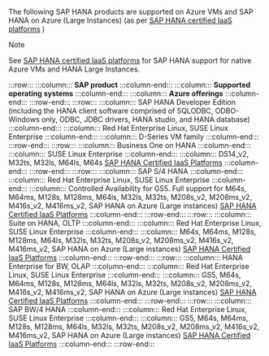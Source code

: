 The following SAP HANA products are supported on Azure VMs and SAP HANA on Azure (Large Instances) (as per [SAP HANA certified IaaS platforms](https://www.sap.com/partners/partner-program/certify-my-solution.html) )

> [!NOTE]
> See [SAP HANA certified IaaS platforms](https://www.sap.com/partners/partner-program/certify-my-solution.html) for SAP HANA support for native Azure VMs and HANA Large Instances.

:::row:::
  :::column:::
    **SAP product**
  :::column-end:::
  :::column:::
    **Supported operating systems**
  :::column-end:::
  :::column:::
    **Azure offerings**
  :::column-end:::
:::row-end:::
:::row:::
  :::column:::
    SAP HANA Developer Edition (including the HANA client software comprised of SQLODBC, ODBO-Windows only, ODBC, JDBC drivers, HANA studio, and HANA database)
  :::column-end:::
  :::column:::
    Red Hat Enterprise Linux, SUSE Linux Enterprise
  :::column-end:::
  :::column:::
    D-Series VM family
  :::column-end:::
:::row-end:::
:::row:::
  :::column:::
    Business One on HANA
  :::column-end:::
  :::column:::
    SUSE Linux Enterprise
  :::column-end:::
  :::column:::
    DS14\_v2, M32ts, M32ls, M64ls, M64s [SAP HANA Certified IaaS Platforms](https://www.sap.com/dmc/exp/2014-09-02-hana-hardware/enEN/#/solutions?filters=iaas;ve:24;v:120)
  :::column-end:::
:::row-end:::
:::row:::
  :::column:::
    SAP S/4 HANA
  :::column-end:::
  :::column:::
    Red Hat Enterprise Linux, SUSE Linux Enterprise
  :::column-end:::
  :::column:::
    Controlled Availability for GS5. Full support for M64s, M64ms, M128s, M128ms, M64ls, M32ls, M32ts, M208s\_v2, M208ms\_v2, M416s\_v2, M416ms\_v2, SAP HANA on Azure (Large instances) [SAP HANA Certified IaaS Platforms](https://www.sap.com/dmc/exp/2014-09-02-hana-hardware/enEN/#/solutions?filters=iaas;ve:24)
  :::column-end:::
:::row-end:::
:::row:::
  :::column:::
    Suite on HANA, OLTP
  :::column-end:::
  :::column:::
    Red Hat Enterprise Linux, SUSE Linux Enterprise
  :::column-end:::
  :::column:::
    M64s, M64ms, M128s, M128ms, M64ls, M32ls, M32ts, M208s\_v2, M208ms\_v2, M416s\_v2, M416ms\_v2, SAP HANA on Azure (Large instances) [SAP HANA Certified IaaS Platforms](https://www.sap.com/dmc/exp/2014-09-02-hana-hardware/enEN/#/solutions?filters=iaas;ve:24;v:125)
  :::column-end:::
:::row-end:::
:::row:::
  :::column:::
    HANA Enterprise for BW, OLAP
  :::column-end:::
  :::column:::
    Red Hat Enterprise Linux, SUSE Linux Enterprise
  :::column-end:::
  :::column:::
    GS5, M64s, M64ms, M128s, M128ms, M64ls, M32ls, M32ts, M208s\_v2, M208ms\_v2, M416s\_v2, M416ms\_v2, SAP HANA on Azure (Large instances) [SAP HANA Certified IaaS Platforms](https://www.sap.com/dmc/exp/2014-09-02-hana-hardware/enEN/#/solutions?filters=iaas;ve:24;v:105)
  :::column-end:::
:::row-end:::
:::row:::
  :::column:::
    SAP BW/4 HANA
  :::column-end:::
  :::column:::
    Red Hat Enterprise Linux, SUSE Linux Enterprise
  :::column-end:::
  :::column:::
    GS5, M64s, M64ms, M128s, M128ms, M64ls, M32ls, M32ts, M208s\_v2, M208ms\_v2, M416s\_v2, M416ms\_v2, SAP HANA on Azure (Large instances) [SAP HANA Certified IaaS Platforms](https://www.sap.com/dmc/exp/2014-09-02-hana-hardware/enEN/#/solutions?filters=iaas;ve:24;v:105)
  :::column-end:::
:::row-end:::
